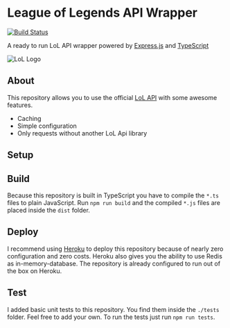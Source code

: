 # League of Legends API Wrapper

[![Build Status](https://travis-ci.org/danielsogl/marvel-api-wrapper.svg?branch=master)](https://travis-ci.org/danielsogl/marvel-api-wrapper)

A ready to run LoL API wrapper powered by [Express.js](http://expressjs.com/de/) and [TypeScript](https://www.typescriptlang.org)

![LoL Logo](https://upload.wikimedia.org/wikipedia/de/f/ff/New_LoL_logo_ON_WHITE.jpg 'LoL API Wrapper')

## About

This repository allows you to use the official [LoL API](https://developer.riotgames.com) with some awesome features.

* Caching
* Simple configuration
* Only requests without another LoL Api library

## Setup

## Build

Because this repository is built in TypeScript you have to compile the `*.ts` files to plain JavaScript.
Run `npm run build` and the compiled `*.js` files are placed inside the `dist` folder.

## Deploy

I recommend using [Heroku](https://www.heroku.com) to deploy this repository because of nearly zero configuration and zero costs. Heroku also gives you the ability to use Redis as in-memory-database. The repository is already configured to run out of the box on Heroku.

## Test

I added basic unit tests to this repository. You find them inside the `./tests` folder. Feel free to add your own.
To run the tests just run `npm run tests`.
